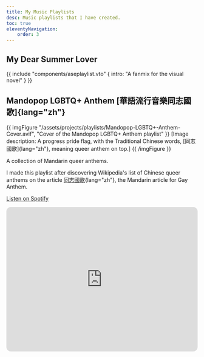 ```yaml
---
title: My Music Playlists
desc: Music playlists that I have created.
toc: true
eleventyNavigation:
    order: 3
---
```

## My Dear Summer Lover

{{ include "components/aseplaylist.vto" { intro: "A fanmix for the visual novel" } }}

## Mandopop LGBTQ+ Anthem [華語流行音樂同志國歌]{lang="zh"}

{{ imgFigure "/assets/projects/playlists/Mandopop-LGBTQ+-Anthem-Cover.avif", "Cover of the Mandopop LGBTQ+ Anthem playlist" }}
[Image description: A progress pride flag, with the Traditional Chinese words, [同志國歌]{lang="zh"}, meaning queer anthem on top.]
{{ /imgFigure }}

A collection of Mandarin queer anthems.

I made this playlist after discovering Wikipedia's list of Chinese queer anthems on the article [同志國歌](https://zh.wikipedia.org/wiki/%E5%90%8C%E5%BF%97%E5%9C%8B%E6%AD%8C#%E8%8F%AF%E8%AA%9E){lang="zh"}, the Mandarin article for Gay Anthem.

<a class="link-btn" href="https://open.spotify.com/playlist/5JXAUPZkmv1cFScAfhOkXh">Listen on Spotify</a>

<iframe style="border-radius:12px" src="https://open.spotify.com/embed/playlist/5JXAUPZkmv1cFScAfhOkXh?utm_source=generator" width="100%" height="380" frameBorder="0" allowfullscreen="" allow="autoplay; clipboard-write; encrypted-media; fullscreen; picture-in-picture" loading="lazy"></iframe>
